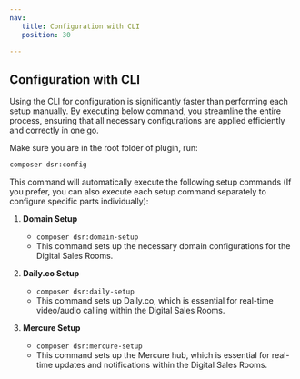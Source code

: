```yaml
---
nav:
   title: Configuration with CLI
   position: 30

---
```


## Configuration with CLI

Using the CLI for configuration is significantly faster than performing each setup manually. By executing below command, you streamline the entire process, ensuring that all necessary configurations are applied efficiently and correctly in one go.

Make sure you are in the root folder of plugin, run:

```bash
composer dsr:config
```

This command will automatically execute the following setup commands (If you prefer, you can also execute each setup command separately to configure specific parts individually):

1. **Domain Setup**
   - `composer dsr:domain-setup`
   - This command sets up the necessary domain configurations for the Digital Sales Rooms.

2. **Daily.co Setup**
   - `composer dsr:daily-setup`
   - This command sets up Daily.co, which is essential for real-time video/audio calling within the Digital Sales Rooms.

3. **Mercure Setup**
   - `composer dsr:mercure-setup`
   - This command sets up the Mercure hub, which is essential for real-time updates and notifications within the Digital Sales Rooms.
